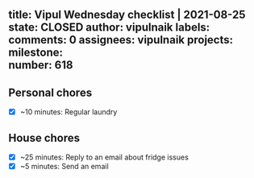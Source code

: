 title:	Vipul Wednesday checklist | 2021-08-25
state:	CLOSED
author:	vipulnaik
labels:	
comments:	0
assignees:	vipulnaik
projects:	
milestone:	
number:	618
--
## Personal chores

- [x] ~10 minutes: Regular laundry

## House chores

- [x] ~25 minutes: Reply to an email about fridge issues
- [x] ~5 minutes: Send an email 
